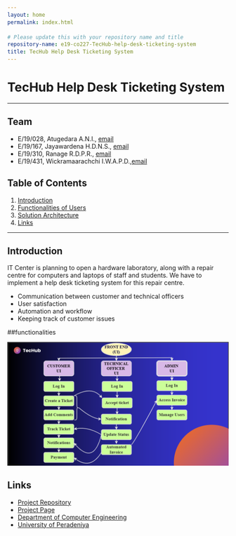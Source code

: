 ```yaml
---
layout: home
permalink: index.html

# Please update this with your repository name and title
repository-name: e19-co227-TecHub-help-desk-ticketing-system
title: TecHub Help Desk Ticketing System
---
```


[comment]: # "This is the standard layout for the project, but you can clean this and use your own template"

# TecHub Help Desk Ticketing System

---

<!-- 
This is a sample image, to show how to add images to your page. To learn more options, please refer [this](https://projects.ce.pdn.ac.lk/docs/faq/how-to-add-an-image/)

![Sample Image](./images/sample.png)
 -->

## Team
-  E/19/028, Atugedara A.N.I., [email](e19028@eng.pdn.ac.lk)
-  E/19/167, Jayawardena H.D.N.S., [email](e19167@eng.pdn.ac.lk)
-  E/19/310, Ranage R.D.P.R., [email](e19310@eng.pdn.ac.lk)
-  E/19/431, Wickramaarachchi I.W.A.P.D.,[email](e19431@eng.pdn.ac.lk)

## Table of Contents
1. [Introduction](#introduction)
2. [Functionalities of Users](#functionalities)
3. [Solution Architecture](#solutionArchitecture)
4. [Links](#links)

---

## Introduction

  IT Center is planning to open a hardware laboratory, along with a repair centre for computers and laptops of staff and students. We have to implement a help desk ticketing system for this repair centre. 
- Communication between customer and technical officers
- User satisfaction
- Automation and workflow
- Keeping track of customer issues

##functionalities

![Sample Image](./images/functionalities.png)
  



## Links

- [Project Repository](https://github.com/cepdnaclk/e19-co227-TecHub-help-desk-ticketing-system)
- [Project Page](https://cepdnaclk.github.io/e19-co227-TecHub-help-desk-ticketing-system/)
- [Department of Computer Engineering](http://www.ce.pdn.ac.lk/)
- [University of Peradeniya](https://eng.pdn.ac.lk/)


[//]: # (Please refer this to learn more about Markdown syntax)
[//]: # (https://github.com/adam-p/markdown-here/wiki/Markdown-Cheatsheet)
